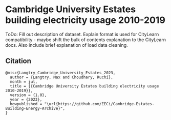 # Cambridge University Estates building electricity usage 2010-2019

ToDo: Fill out description of dataset. Explain format is used for CityLearn compatibility - maybe shift the bulk of contents explanation to the CityLearn docs. Also include brief explanation of load data cleaning.

## Citation

```
@misc{Langtry_Cambridge_University_Estates_2023,
  author = {Langtry, Max and Choudhary, Ruchi},
  month = jul,
  title = {{Cambridge University Estates building electricity usage 2010-2019}},
  version = {1.0},
  year = {2023},
  howpublished = "\url{https://github.com/EECi/Cambridge-Estates-Building-Energy-Archive}",
}
```
